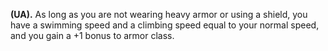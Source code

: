 **(UA).** As long as you are not wearing heavy armor or using a shield, you have a swimming speed and a climbing speed equal to your normal speed, and you gain a +1 bonus to armor class.